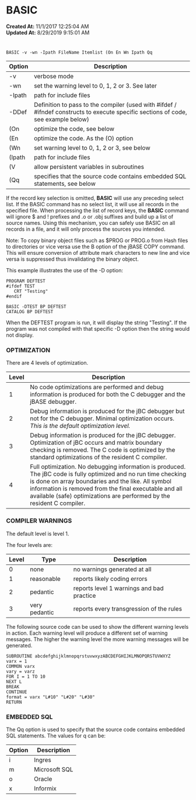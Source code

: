 # BASIC

**Created At:** 11/1/2017 12:25:04 AM  
**Updated At:** 8/29/2019 9:15:01 AM  


# 


```
BASIC -v -wn -Ipath FileName Itemlist (On En Wn Ipath Qq
```




| Option | Description |
| --- | --- |
| -v | verbose mode |
| -wn | set the warning level to 0, 1, 2 or 3. See later |
| -Ipath | path for include files |
| -DDef | Definition to pass to the compiler (used with #ifdef / #ifndef constructs to execute specific sections of code, see example below) |
| (On | optimize the code, see below |
| (En | optimize the code. As the (O) option |
| (Wn | set warning level to 0, 1, 2 or 3, see below |
| (Ipath | path for include files |
| (V | allow persistent variables in subroutines |
| (Qq | specifies that the source code contains embedded SQL statements, see below |


If the record key selection is omitted, **BASIC** will use any preceding select list. If the BASIC command has no select list, it will use all records in the specified file. When processing the list of record keys, the **BASIC** command will ignore $ and ! prefixes and .o or .obj suffixes and build up a list of source names. Using this mechanism, you can safely use BASIC on all records in a file, and it will only process the sources you intended.

Note: To copy binary object files such as $PROG or PROG.o from Hash files to directories or vice versa use the B option of the jBASE COPY command. This will ensure conversion of attribute mark characters to new line and vice versa is suppressed thus invalidating the binary object.

This example illustrates the use of the -D option:

```
PROGRAM DEFTEST
#ifdef TEST
   CRT "Testing"
#endif
```

```
BASIC -DTEST BP DEFTEST
CATALOG BP DEFTEST
```

When the DEFTEST program is run, it will display the string "Testing". If the program was not compiled with that specific -D option then the string would not display.



### OPTIMIZATION

There are 4 levels of optimization.


| Level | Description |
| --- | --- |
| 1 | No code optimizations are performed and debug information is produced for both the C debugger and the jBASE debugger. |
| 2 | Debug information is produced for the jBC debugger but not for the C debugger. Minimal optimization occurs. *This is the default optimization level.* |
| 3 | Debug information is produced for the jBC debugger. Optimization of jBC occurs and matrix boundary checking is removed. The C code is optimized by the standard optimizations of the resident C compiler. |
| 4 | Full optimization. No debugging information is produced. The jBC code is fully optimized and no run time checking is done on array boundaries and the like. All symbol information is removed from the final executable and all available (safe) optimizations are performed by the resident C compiler. |




### COMPILER WARNINGS

The default level is level 1.

The four levels are:


| Level | Type | Description |
| --- | --- | --- |
| 0 | none | no warnings generated at all |
| 1 | reasonable | reports likely coding errors |
| 2 | pedantic | reports level 1 warnings and bad practice |
| 3 | very pedantic | reports every transgression of the rules |


The following source code can be used to show the different warning levels in action. Each warning level will produce a different set of warning messages. The higher the warning level the more warning messages will be generated.

```
SUBROUTINE abcdefghijklmnopqrstuvwxyzABCDEFGHIJKLMNOPQRSTUVWXYZ
varx = 1
COMMON varx
vary = varz
FOR I = 1 TO 10
NEXT L
BREAK
CONTINUE
format = varx "L#10" "L#20" "L#30"
RETURN
```



### EMBEDDED SQL

The Qq option is used to specify that the source code contains embedded SQL statements. The values for q can be:


| Option | Description |
| --- | --- |
| i | Ingres |
| m | Microsoft SQL |
| o | Oracle |
| x | Informix |

